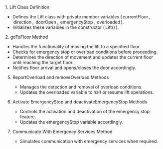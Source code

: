 1.⁠ ⁠Lift Class Definition
   - Defines the Lift class with private member variables (⁠ currentFloor ⁠, ⁠ direction ⁠, ⁠ doorOpen ⁠, ⁠ emergencyStop ⁠, ⁠ overloaded ⁠).
   - Initializes these variables in the constructor (⁠ Lift() ⁠).

2.⁠ ⁠goToFloor Method
   - Handles the functionality of moving the lift to a specified floor.
   - Checks for emergency stop or overload conditions before proceeding.
   - Determines the direction of movement and updates the current floor until reaching the target floor.
   - Notifies floor arrival and opens/closes the door accordingly.


5. ReportOverload and removeOverload Methods
   - Manages the detection and removal of overload conditions.
   - Updates the overloaded variable to halt or resume lift operations.

4. Activate EmergencyStop and deactivateEmergencyStop Methods
   - Controls the activation and deactivation of the emergency stop feature.
   - Updates the emergencyStop variable accordingly.
   
6. Communicate With Emergency Services Method
   - Simulates communication with emergency services when required.
